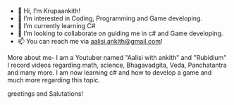 - 👋 Hi, I’m Krupaankith!
- 👀 I’m interested in Coding, Programming and Game developing.
- 🌱 I’m currently learning C#
- 💞️ I’m looking to collaborate on guiding me in c# and Game developing.
- 📫 You can reach me via aalisi.ankith@gmail.com! 

More about me- I am a Youtuber named "Aalisi with ankith" and "Rubidium" 
I record videos regarding math, science, Bhagavadgita, Veda, Panchatantra and many more.
I am now learning c# and how to develop a game and much more regarding this topic.

greetings and Salutations!

